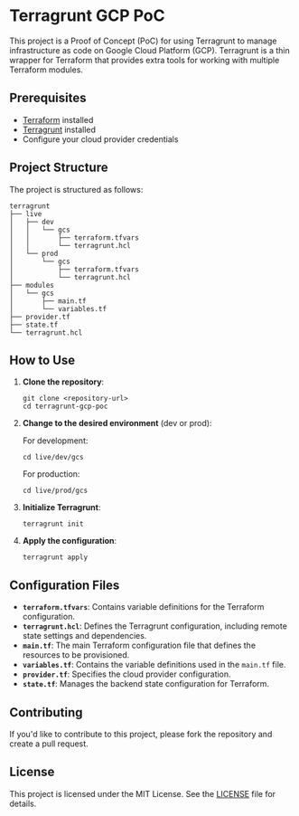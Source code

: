 # Terragrunt GCP PoC

This project is a Proof of Concept (PoC) for using Terragrunt to manage infrastructure as code on Google Cloud Platform (GCP). Terragrunt is a thin wrapper for Terraform that provides extra tools for working with multiple Terraform modules.

## Prerequisites

- [Terraform](https://www.terraform.io/downloads.html) installed
- [Terragrunt](https://terragrunt.gruntwork.io/docs/getting-started/install/) installed
- Configure your cloud provider credentials

## Project Structure

The project is structured as follows:

```
terragrunt
├── live
│   ├── dev
│   │   └── gcs
│   │       ├── terraform.tfvars
│   │       └── terragrunt.hcl
│   └── prod
│       └── gcs
│           ├── terraform.tfvars
│           └── terragrunt.hcl
├── modules
│   └── gcs
│       ├── main.tf
│       └── variables.tf
├── provider.tf
├── state.tf
└── terragrunt.hcl
```

## How to Use

1. **Clone the repository**:

   ```
   git clone <repository-url>
   cd terragrunt-gcp-poc
   ```

2. **Change to the desired environment** (dev or prod):

   For development:
   ```
   cd live/dev/gcs
   ```

   For production:
   ```
   cd live/prod/gcs
   ```

3. **Initialize Terragrunt**:

   ```
   terragrunt init
   ```

4. **Apply the configuration**:

   ```
   terragrunt apply
   ```

## Configuration Files

- **`terraform.tfvars`**: Contains variable definitions for the Terraform configuration.
- **`terragrunt.hcl`**: Defines the Terragrunt configuration, including remote state settings and dependencies.
- **`main.tf`**: The main Terraform configuration file that defines the resources to be provisioned.
- **`variables.tf`**: Contains the variable definitions used in the `main.tf` file.
- **`provider.tf`**: Specifies the cloud provider configuration.
- **`state.tf`**: Manages the backend state configuration for Terraform.

## Contributing

If you'd like to contribute to this project, please fork the repository and create a pull request.

## License

This project is licensed under the MIT License. See the [LICENSE](LICENSE) file for details.

